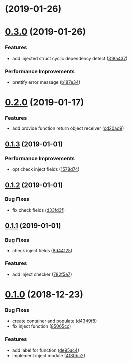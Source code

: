 <a name=""></a>
# [](https://github.com/RivenZoo/injectgo/compare/v0.3.0...v) (2019-01-26)



<a name="0.3.0"></a>
# [0.3.0](https://github.com/RivenZoo/injectgo/compare/v0.2.0...v0.3.0) (2019-01-26)


### Features

* add injected struct cyclic dependency detect ([318a437](https://github.com/RivenZoo/injectgo/commit/318a437))


### Performance Improvements

* prettify error message ([b187e34](https://github.com/RivenZoo/injectgo/commit/b187e34))



<a name="0.2.0"></a>
# [0.2.0](https://github.com/RivenZoo/injectgo/compare/v0.1.3...v0.2.0) (2019-01-17)


### Features

* add provide function return object receiver ([cd20ad9](https://github.com/RivenZoo/injectgo/commit/cd20ad9))



<a name="0.1.3"></a>
## [0.1.3](https://github.com/RivenZoo/injectgo/compare/v0.1.2...v0.1.3) (2019-01-01)


### Performance Improvements

* opt check inject fields ([1578d74](https://github.com/RivenZoo/injectgo/commit/1578d74))



<a name="0.1.2"></a>
## [0.1.2](https://github.com/RivenZoo/injectgo/compare/v0.1.1...v0.1.2) (2019-01-01)


### Bug Fixes

* fix check fields ([d33fd3f](https://github.com/RivenZoo/injectgo/commit/d33fd3f))



<a name="0.1.1"></a>
## [0.1.1](https://github.com/RivenZoo/injectgo/compare/v0.1.0...v0.1.1) (2019-01-01)


### Bug Fixes

* check inject fields ([8d44125](https://github.com/RivenZoo/injectgo/commit/8d44125))


### Features

* add inject checker ([782f5e7](https://github.com/RivenZoo/injectgo/commit/782f5e7))



<a name="0.1.0"></a>
# [0.1.0](https://github.com/RivenZoo/injectgo/compare/4f30bc2...v0.1.0) (2018-12-23)


### Bug Fixes

* create container and populate ([d4349f8](https://github.com/RivenZoo/injectgo/commit/d4349f8))
* fix inject function ([85065cc](https://github.com/RivenZoo/injectgo/commit/85065cc))


### Features

* add label for function ([de95ac4](https://github.com/RivenZoo/injectgo/commit/de95ac4))
* implement inject module ([4f30bc2](https://github.com/RivenZoo/injectgo/commit/4f30bc2))



